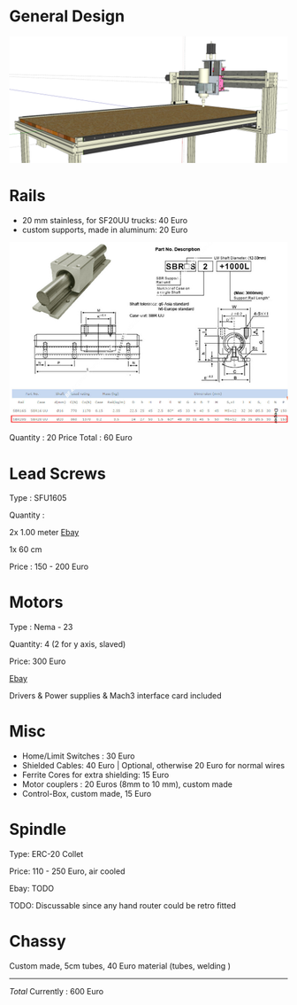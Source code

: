 # General Design

![Design](./Router-102-Profile.png)

# Rails

- 20 mm stainless, for SF20UU trucks: 40 Euro 
- custom supports, made in aluminum: 20 Euro

![](Accordion-bellow-protective-cover-fit-the-SBR20UU-linear-bearing.jpg)

Quantity : 20
Price Total : 60 Euro

# Lead Screws

Type : SFU1605

Quantity : 

2x 1.00 meter [Ebay](https://www.ebay.de/itm/EU-No-VAT-SFU1605-L800mm-Ballscrew-end-machined-Nut-BK-BF12-Support-Nut-housing/162964857789?hash=item25f17663bd:g:tOgAAOSwUoNaF9DN)

1x 60 cm 

Price : 150 - 200 Euro

# Motors

Type : Nema - 23

Quantity: 4 (2 for y axis, slaved)

Price: 300 Euro

[Ebay](https://www.ebay.es/itm/ACT-Motor-GmbH-4Axis-Nema23-CNC-Kit-23HS2442-Single-Shaft-4-2A-112mm-425oz-in/253051277058?hash=item3aeb080f02:g:rw4AAOSwIGlZbdCU)

Drivers & Power supplies & Mach3 interface card included

# Misc

- Home/Limit Switches : 30 Euro
- Shielded Cables: 40 Euro | Optional, otherwise 20 Euro for normal wires
- Ferrite Cores for extra shielding: 15 Euro
- Motor couplers : 20 Euros (8mm to 10 mm), custom made
- Control-Box, custom made, 15 Euro

# Spindle

Type: ERC-20 Collet

Price:  110 - 250 Euro, air cooled

Ebay: TODO

TODO: Discussable since any hand router could be retro fitted

# Chassy

Custom made, 5cm tubes, 40 Euro material (tubes, welding )

----------------------------------------------------------

*Total* Currently : 600 Euro 

















